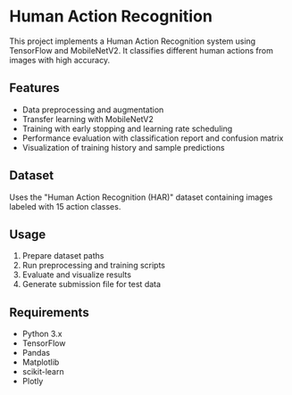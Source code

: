 # Human Action Recognition

This project implements a Human Action Recognition system using TensorFlow and MobileNetV2. It classifies different human actions from images with high accuracy.

## Features
- Data preprocessing and augmentation
- Transfer learning with MobileNetV2
- Training with early stopping and learning rate scheduling
- Performance evaluation with classification report and confusion matrix
- Visualization of training history and sample predictions

## Dataset
Uses the "Human Action Recognition (HAR)" dataset containing images labeled with 15 action classes.

## Usage
1. Prepare dataset paths
2. Run preprocessing and training scripts
3. Evaluate and visualize results
4. Generate submission file for test data

## Requirements
- Python 3.x
- TensorFlow
- Pandas
- Matplotlib
- scikit-learn
- Plotly
